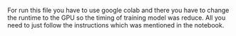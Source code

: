 For run this file you have to use google colab and there you have to change the runtime to the GPU so the timing of training model was reduce. All you need to just follow the instructions which was mentioned in the notebook.
